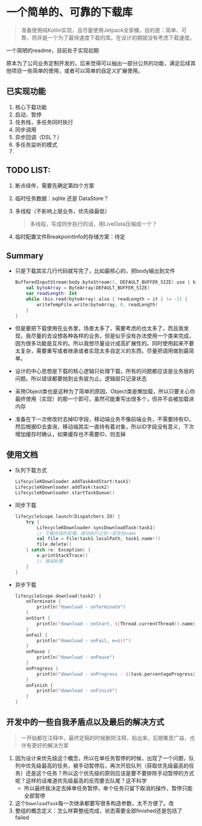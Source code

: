 # 一个简单的、可靠的下载库
> 准备使用纯Kotlin实现，且尽量使用Jetpack全家桶，目的是：简单、可靠，而非是一个为了最快速度下载的库。在设计初期就没有考虑下载速度。

一个简陋的readme，目前处于实现初期

原本为了公司业务定制开发的，后来觉得可以抽出一部分公共的功能，满足后续其他项目一些简单的使用，或者可以简单的自定义扩展使用。



## 已实现功能

1. 核心下载功能
2. 启动、暂停
3. 任务栈，多任务同时执行
4. 同步调用
5. 异步回调（DSL？）
6. 多任务监听的模式
7.

## TODO LIST:

1. 断点续传，需要先确定第四个方案

2. 临时任务数据：sqlite 还是  DataStore？

3. 多线程（不影响上层业务，优先级最低）

   > 多线程，写成同步执行的话，用LiveData压缩成一个？

4. 临时配置文件BreakpointInfo的存储方案：待定

## Summary

* 只是下载其实几行代码就写完了，比如最核心的，把body输出到文件

  ```kotlin
  BufferedInputStream(body.byteStream(), DEFAULT_BUFFER_SIZE).use { bis ->
      val byteArray = ByteArray(DEFAULT_BUFFER_SIZE)
      var readLength: Int
      while (bis.read(byteArray).also { readLength = it } != -1) {
          writeTempFile.write(byteArray, 0, readLength)
      }
  }
  ```

* 但是要把下载使用在业务里，场景太多了，需要考虑的也太多了，而且我发现，我尽量的去设想各种各样的业务，但是似乎没有办法使用一个类来完成，因为很多功能是互斥的。所以我想尽量设计成高扩展性的。同时使用起来不要太复杂，需要重写或者继承或者实现太多自定义的东西，尽量把调用做到最简单。
* 设计的中心思想是下载的核心逻辑只处理下载，所有的问题都应该是业务层的问题。所以错误都要抛到业务层为止。逻辑层只记录状态
* 采用Object类也是这种为了简单的原因，Object类是懒加载，所以只要关心你最终使用（实现）的那一个即可，虽然可能重写出很多个，但并不会被加载进内存
* 准备在下一次修改时去掉ID字段，移动端业务不像前端业务，不需要持有ID，然后根据ID去查询，移动端其实一直持有着对象，所以ID字段没有意义，下次增加缓存时确认，如果缓存也不需要ID，则去掉


## 使用文档

* 队列下载方式

  ```kotlin
  LifecycleKDownloader.addTaskAndStart(task1)
  LifecycleKDownloader.addTask(task2)
  LifecycleKDownloader.startTaskQueue()
  ```

* 同步下载

  ```kotlin
  lifecycleScope.launch(Dispatchers.IO) {
      try {
          LifecycleKDownloader.syncDownloadTask(task1)
          // 下载完成的处理，成功执行之后一定存在name
          val file = File(task1.localPath, task1.name!!)
          file.delete()
      } catch (e: Exception) {
          e.printStackTrace()
          // 错误处理
      }
  }
  ```

* 异步下载

  ```kotlin
  lifecycleScope.download(task2) {
      onTerminate {
          println("download - onTerminate")
      }
      onStart {
          println("download - onStart, ${Thread.currentThread().name}")
      }
      onFail {
          println("download - onFail, e=$it")
      }
      onPause {
          println("download - onPause")
      }
      onProgress {
          println("download - onProgress - ${task.percentageProgress}")
      }
      onFinish {
          println("download - onFinish")
      }
  }
  ```

## 开发中的一些自我矛盾点以及最后的解决方式

> 一开始都在注释中，最终定稿的时候删除注释，贴出来，后期集思广益，也许有更好的解决方案

1. 因为设计来优先级这个概念，所以在单任务暂停的时候，出现了一个问题，队列中优先级最高的任务，被手动暂停后，再次开启队列（获取优先级最高的任务）还是这个任务？所以这个优先级的原则应该是要不要排除手动暂停的方式呢？这样的话难道优先级最高的反而要去队尾？这不科学
   - 所以最终我决定去掉单任务暂停，单个任务只留下取消的操作，暂停只能全部暂停
2. 这个`DownloadTask`每一次继承都要写很多构造参数，太不方便了。改
3. 整组的概念定义：怎么样算整组完成，状态需要全部finished还是包括了failed

